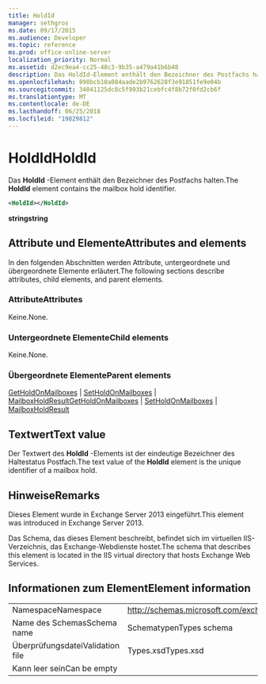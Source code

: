 ```yaml
---
title: HoldId
manager: sethgros
ms.date: 09/17/2015
ms.audience: Developer
ms.topic: reference
ms.prod: office-online-server
localization_priority: Normal
ms.assetid: d2ec9ea4-cc25-48c3-9b35-a479a41b6b48
description: Das HoldId-Element enthält den Bezeichner des Postfachs halten.
ms.openlocfilehash: 890bcb10a084aade2b9762628f3e91851fe9e04b
ms.sourcegitcommit: 34041125dc8c5f993b21cebfc4f8b72f0fd2cb6f
ms.translationtype: MT
ms.contentlocale: de-DE
ms.lasthandoff: 06/25/2018
ms.locfileid: "19829812"
---
```

# <a name="holdid"></a><span data-ttu-id="8cb50-103">HoldId</span><span class="sxs-lookup"><span data-stu-id="8cb50-103">HoldId</span></span>

<span data-ttu-id="8cb50-104">Das **HoldId** -Element enthält den Bezeichner des Postfachs halten.</span><span class="sxs-lookup"><span data-stu-id="8cb50-104">The **HoldId** element contains the mailbox hold identifier.</span></span> 
  
```XML
<HoldId></HoldId>
```

 <span data-ttu-id="8cb50-105">**string**</span><span class="sxs-lookup"><span data-stu-id="8cb50-105">**string**</span></span>
## <a name="attributes-and-elements"></a><span data-ttu-id="8cb50-106">Attribute und Elemente</span><span class="sxs-lookup"><span data-stu-id="8cb50-106">Attributes and elements</span></span>

<span data-ttu-id="8cb50-107">In den folgenden Abschnitten werden Attribute, untergeordnete und übergeordnete Elemente erläutert.</span><span class="sxs-lookup"><span data-stu-id="8cb50-107">The following sections describe attributes, child elements, and parent elements.</span></span>
  
### <a name="attributes"></a><span data-ttu-id="8cb50-108">Attribute</span><span class="sxs-lookup"><span data-stu-id="8cb50-108">Attributes</span></span>

<span data-ttu-id="8cb50-109">Keine.</span><span class="sxs-lookup"><span data-stu-id="8cb50-109">None.</span></span>
  
### <a name="child-elements"></a><span data-ttu-id="8cb50-110">Untergeordnete Elemente</span><span class="sxs-lookup"><span data-stu-id="8cb50-110">Child elements</span></span>

<span data-ttu-id="8cb50-111">Keine.</span><span class="sxs-lookup"><span data-stu-id="8cb50-111">None.</span></span>
  
### <a name="parent-elements"></a><span data-ttu-id="8cb50-112">Übergeordnete Elemente</span><span class="sxs-lookup"><span data-stu-id="8cb50-112">Parent elements</span></span>

<span data-ttu-id="8cb50-113">[GetHoldOnMailboxes](getholdonmailboxes.md) | [SetHoldOnMailboxes](setholdonmailboxes.md) | [MailboxHoldResult](mailboxholdresult.md)</span><span class="sxs-lookup"><span data-stu-id="8cb50-113">[GetHoldOnMailboxes](getholdonmailboxes.md) | [SetHoldOnMailboxes](setholdonmailboxes.md) | [MailboxHoldResult](mailboxholdresult.md)</span></span>
  
## <a name="text-value"></a><span data-ttu-id="8cb50-114">Textwert</span><span class="sxs-lookup"><span data-stu-id="8cb50-114">Text value</span></span>

<span data-ttu-id="8cb50-115">Der Textwert des **HoldId** -Elements ist der eindeutige Bezeichner des Haltestatus Postfach.</span><span class="sxs-lookup"><span data-stu-id="8cb50-115">The text value of the **HoldId** element is the unique identifier of a mailbox hold.</span></span> 
  
## <a name="remarks"></a><span data-ttu-id="8cb50-116">Hinweise</span><span class="sxs-lookup"><span data-stu-id="8cb50-116">Remarks</span></span>

<span data-ttu-id="8cb50-117">Dieses Element wurde in Exchange Server 2013 eingeführt.</span><span class="sxs-lookup"><span data-stu-id="8cb50-117">This element was introduced in Exchange Server 2013.</span></span>
  
<span data-ttu-id="8cb50-118">Das Schema, das dieses Element beschreibt, befindet sich im virtuellen IIS-Verzeichnis, das Exchange-Webdienste hostet.</span><span class="sxs-lookup"><span data-stu-id="8cb50-118">The schema that describes this element is located in the IIS virtual directory that hosts Exchange Web Services.</span></span>
  
## <a name="element-information"></a><span data-ttu-id="8cb50-119">Informationen zum Element</span><span class="sxs-lookup"><span data-stu-id="8cb50-119">Element information</span></span>

|||
|:-----|:-----|
|<span data-ttu-id="8cb50-120">Namespace</span><span class="sxs-lookup"><span data-stu-id="8cb50-120">Namespace</span></span>  <br/> |http://schemas.microsoft.com/exchange/services/2006/types  <br/> |
|<span data-ttu-id="8cb50-121">Name des Schemas</span><span class="sxs-lookup"><span data-stu-id="8cb50-121">Schema name</span></span>  <br/> |<span data-ttu-id="8cb50-122">Schematypen</span><span class="sxs-lookup"><span data-stu-id="8cb50-122">Types schema</span></span>  <br/> |
|<span data-ttu-id="8cb50-123">Überprüfungsdatei</span><span class="sxs-lookup"><span data-stu-id="8cb50-123">Validation file</span></span>  <br/> |<span data-ttu-id="8cb50-124">Types.xsd</span><span class="sxs-lookup"><span data-stu-id="8cb50-124">Types.xsd</span></span>  <br/> |
|<span data-ttu-id="8cb50-125">Kann leer sein</span><span class="sxs-lookup"><span data-stu-id="8cb50-125">Can be empty</span></span>  <br/> ||
   

